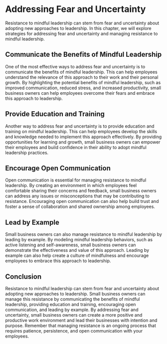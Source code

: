 Addressing Fear and Uncertainty
===============================================================================================================

Resistance to mindful leadership can stem from fear and uncertainty about adopting new approaches to leadership. In this chapter, we will explore strategies for addressing fear and uncertainty and managing resistance to mindful leadership.

Communicate the Benefits of Mindful Leadership
----------------------------------------------

One of the most effective ways to address fear and uncertainty is to communicate the benefits of mindful leadership. This can help employees understand the relevance of this approach to their work and their personal growth. By highlighting the potential benefits of mindful leadership, such as improved communication, reduced stress, and increased productivity, small business owners can help employees overcome their fears and embrace this approach to leadership.

Provide Education and Training
------------------------------

Another way to address fear and uncertainty is to provide education and training on mindful leadership. This can help employees develop the skills and knowledge needed to implement this approach effectively. By providing opportunities for learning and growth, small business owners can empower their employees and build confidence in their ability to adopt mindful leadership practices.

Encourage Open Communication
----------------------------

Open communication is essential for managing resistance to mindful leadership. By creating an environment in which employees feel comfortable sharing their concerns and feedback, small business owners can address any issues or misconceptions that may be contributing to resistance. Encouraging open communication can also help build trust and foster a sense of collaboration and shared ownership among employees.

Lead by Example
---------------

Small business owners can also manage resistance to mindful leadership by leading by example. By modeling mindful leadership behaviors, such as active listening and self-awareness, small business owners can demonstrate the effectiveness and value of this approach. Leading by example can also help create a culture of mindfulness and encourage employees to embrace this approach to leadership.

Conclusion
----------

Resistance to mindful leadership can stem from fear and uncertainty about adopting new approaches to leadership. Small business owners can manage this resistance by communicating the benefits of mindful leadership, providing education and training, encouraging open communication, and leading by example. By addressing fear and uncertainty, small business owners can create a more positive and productive work environment and lead their businesses with intention and purpose. Remember that managing resistance is an ongoing process that requires patience, persistence, and open communication with your employees.
